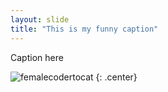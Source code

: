 ```yaml
---
layout: slide
title: "This is my funny caption"
---
```


Caption here

![femalecodertocat](https://octodex.github.com/images/Sentrytocat_octodex.jpg)
{: .center}
